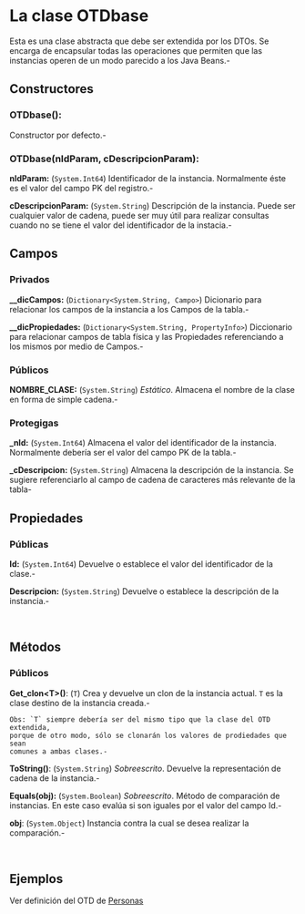 La clase OTDbase
================

Esta es una clase abstracta que debe ser extendida por los DTOs. Se encarga de
encapsular todas las operaciones que permiten que las instancias operen de un
modo parecido a los Java Beans.-

Constructores
-------------

### OTDbase():

Constructor por defecto.-

### OTDbase(nIdParam, cDescripcionParam):

**nIdParam:** (`System.Int64`) Identificador de la instancia. Normalmente éste
es el valor del campo PK del registro.-

**cDescripcionParam:** (`System.String`) Descripción de la instancia. Puede ser
cualquier valor de cadena, puede ser muy útil para realizar consultas cuando no
se tiene el valor del identificador de la instacia.-

Campos
------

### Privados

**\_\_dicCampos:** (`Dictionary<System.String, Campo>`) Dicionario para
relacionar los campos de la instancia a los Campos de la tabla.-

**\_\_dicPropiedades:** (`Dictionary<System.String, PropertyInfo>`) Diccionario
para relacionar campos de tabla física y las Propiedades referenciando a los
mismos por medio de Campos.-

### Públicos

**NOMBRE\_CLASE:** (`System.String`) *Estático*. Almacena el nombre de la clase
en forma de simple cadena.-

### Protegigas

**\_nId:** (`System.Int64`) Almacena el valor del identificador de la instancia.
Normalmente debería ser el valor del campo PK de la tabla.-

**\_cDescripcion:** (`System.String`) Almacena la descripción de la instancia.
Se sugiere referenciarlo al campo de cadena de caracteres más relevante de la
tabla-

Propiedades
-----------

### Públicas

**Id:** (`System.Int64`) Devuelve o establece el valor del identificador de la
clase.-

**Descripcion:** (`System.String`) Devuelve o establece la descripción de la
instancia.-

 

Métodos
-------

### Públicos

**Get\_clon\<T\>()**: (`T`) Crea y devuelve un clon de la instancia actual. `T`
es la clase destino de la instancia creada.-

    Obs: `T` siempre debería ser del mismo tipo que la clase del OTD extendida,
    porque de otro modo, sólo se clonarán los valores de prodiedades que sean
    comunes a ambas clases.-

**ToString()**: (`System.String`) *Sobreescrito*. Devuelve la representación de
cadena de la instancia.-

**Equals(obj):** (`System.Boolean`) *Sobreescrito*. Método de comparación de
instancias. En este caso evalúa si son iguales por el valor del campo Id.-

**obj**: (`System.Object`) Instancia contra la cual se desea realizar la
comparación.-

 

Ejemplos
--------

Ver definición del OTD de [Personas][1]

[1]: <https://github.com/cdanielpy/cdg-net-persistencia/blob/master/Testing/PersonaOTD.cs>
